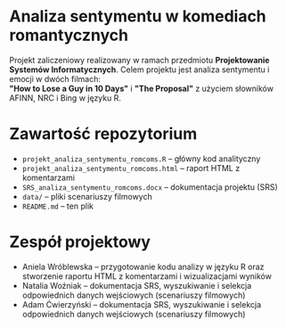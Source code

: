 # Analiza sentymentu w komediach romantycznych 

Projekt zaliczeniowy realizowany w ramach przedmiotu **Projektowanie Systemów Informatycznych**. Celem projektu jest analiza sentymentu i emocji w dwóch filmach:  
**"How to Lose a Guy in 10 Days"** i **"The Proposal"** z użyciem słowników AFINN, NRC i Bing w języku R.

# Zawartość repozytorium
- `projekt_analiza_sentymentu_romcoms.R` – główny kod analityczny
- `projekt_analiza_sentymentu_romcoms.html` – raport HTML z komentarzami
- `SRS_analiza_sentymentu_romcoms.docx` – dokumentacja projektu (SRS)
- `data/` – pliki scenariuszy filmowych
- `README.md` – ten plik 

# Zespół projektowy
- Aniela Wróblewska –  przygotowanie kodu analizy w języku R oraz stworzenie raportu HTML z komentarzami i wizualizacjami wyników
- Natalia Woźniak – dokumentacja SRS, wyszukiwanie i selekcja odpowiednich danych wejściowych (scenariuszy filmowych)
- Adam Ćwierzyński – dokumentacja SRS, wyszukiwanie i selekcja odpowiednich danych wejściowych (scenariuszy filmowych)
